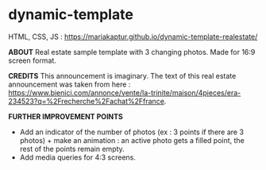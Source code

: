 # dynamic-template
HTML, CSS, JS : https://mariakaptur.github.io/dynamic-template-realestate/

**ABOUT**
Real estate sample template with 3 changing photos.
Made for 16:9 screen format.

**CREDITS**
This announcement is imaginary.
The text of this real estate announcement was taken from here : https://www.bienici.com/annonce/vente/la-trinite/maison/4pieces/era-234523?q=%2Frecherche%2Fachat%2Ffrance.

**FURTHER IMPROVEMENT POINTS**
- Add an indicator of the number of photos (ex : 3 points if there are 3 photos) + make an animation : an active photo gets a filled point, the rest of the points remain empty.
- Add media queries for 4:3 screens.
